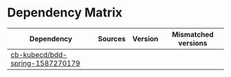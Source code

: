 # Dependency Matrix

Dependency | Sources | Version | Mismatched versions
---------- | ------- | ------- | -------------------
[cb-kubecd/bdd-spring-1587270179](https://github.com/cb-kubecd/bdd-spring-1587270179.git) |  | []() | 
